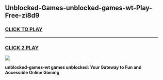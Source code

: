
## Unblocked-Games-unblocked-games-wt-Play-Free-zi8d9
<h3>
<a href="https://premium76.site?title=unblocked-games-wt&ref=10A">CLICK TO PLAY</a></h3>
<hr>

<h3>
<a href="https://premium76.site?title=unblocked-games-wt&ref=10A">CLICK 2 PLAY</a>
  
</h3>

<a href="https://premium76.site?title=unblocked-games-wt&ref=10A"><img src="https://clearcache.store/games.png"></a>


**unblocked-games-wt games unblocked: Your Gateway to Fun and Accessible Online Gaming**
